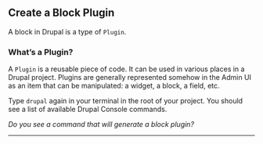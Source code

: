 ## Create a Block Plugin

A block in Drupal is a type of `Plugin`. 

### What’s a Plugin?

A `Plugin` is a reusable piece of code. It can be used in various places in a Drupal project. Plugins are generally represented somehow in the Admin UI as an item that can be manipulated: a widget, a block, a field, etc.

Type `drupal` again in your terminal in the root of your project. You should see a list of available Drupal Console commands. 

<em>Do you see a command that will generate a block plugin?</em>


---

